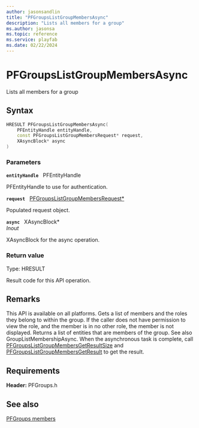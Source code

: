 ```yaml
---
author: jasonsandlin
title: "PFGroupsListGroupMembersAsync"
description: "Lists all members for a group"
ms.author: jasonsa
ms.topic: reference
ms.service: playfab
ms.date: 02/22/2024
---
```


# PFGroupsListGroupMembersAsync  

Lists all members for a group  

## Syntax  
  
```cpp
HRESULT PFGroupsListGroupMembersAsync(  
    PFEntityHandle entityHandle,  
    const PFGroupsListGroupMembersRequest* request,  
    XAsyncBlock* async  
)  
```  
  
### Parameters  
  
**`entityHandle`** &nbsp; PFEntityHandle  
  
PFEntityHandle to use for authentication.  
  
**`request`** &nbsp; [PFGroupsListGroupMembersRequest*](../../pfgroupstypes/structs/pfgroupslistgroupmembersrequest.md)  
  
Populated request object.  
  
**`async`** &nbsp; XAsyncBlock*  
*_Inout_*  
  
XAsyncBlock for the async operation.  
  
  
### Return value
Type: HRESULT
  
Result code for this API operation.
  
## Remarks  
  
This API is available on all platforms. Gets a list of members and the roles they belong to within the group. If the caller does not have permission to view the role, and the member is in no other role, the member is not displayed. Returns a list of entities that are members of the group. See also GroupListMembershipAsync. When the asynchronous task is complete, call [PFGroupsListGroupMembersGetResultSize](pfgroupslistgroupmembersgetresultsize.md) and [PFGroupsListGroupMembersGetResult](pfgroupslistgroupmembersgetresult.md) to get the result.
  
## Requirements  
  
**Header:** PFGroups.h
  
## See also  
[PFGroups members](../pfgroups_members.md)  

  
  

